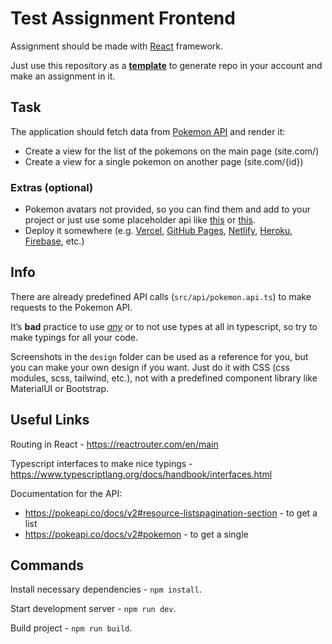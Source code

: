 # Test Assignment Frontend

Assignment should be made with [React](https://reactjs.org/docs/getting-started.html) framework.

Just use this repository as a [**template**](https://docs.github.com/en/repositories/creating-and-managing-repositories/creating-a-repository-from-a-template) to generate repo in your account and make an assignment in it.

## Task
The application should fetch data from [Pokemon API](https://pokeapi.co/docs/v2) and render it:
* Create a view for the list of the pokemons on the main page (site.com/)
* Create a view for a single pokemon on another page (site.com/{id})

### Extras (optional)
* Pokemon avatars not provided, so you can find them and add to your project or just use some placeholder api like [this](https://ui-avatars.com/) or [this](https://www.stefanjudis.com/blog/apis-to-generate-random-user-avatars/).
* Deploy it somewhere (e.g. [Vercel](https://vercel.com/), [GitHub Pages](https://pages.github.com/), [Netlify](https://www.netlify.com/), [Heroku](https://www.heroku.com/), [Firebase](https://firebase.google.com/), etc.)

## Info
There are already predefined API calls (`src/api/pokemon.api.ts`) to make requests to the Pokemon API.

It’s **bad** practice to use [*any*](https://www.typescriptlang.org/docs/handbook/2/everyday-types.html#any) or to not use types at all in typescript, so try to make typings for all your code.

Screenshots in the `design` folder can be used as a reference for you, but you can make your own design if you want. Just do it with CSS (css modules, scss, tailwind, etc.), not with a predefined component library like MaterialUI or Bootstrap.

## Useful Links

Routing in React - https://reactrouter.com/en/main

Typescript interfaces to make nice typings - https://www.typescriptlang.org/docs/handbook/interfaces.html

Documentation for the API:
* https://pokeapi.co/docs/v2#resource-listspagination-section - to get a list
* https://pokeapi.co/docs/v2#pokemon - to get a single

## Commands
Install necessary dependencies - `npm install`.

Start development server - `npm run dev`.

Build project - `npm run build`.
